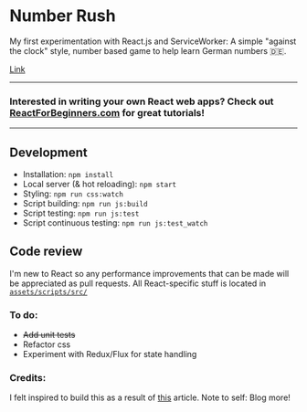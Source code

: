 # Number Rush

My first experimentation with React.js and ServiceWorker: A simple "against the clock" style, number based game to help learn German numbers 🇩🇪.

[Link](https://joshuajohnson.co.uk/NumberRush)

----
### Interested in writing your own React web apps? Check out [ReactForBeginners.com](https://ReactForBeginners.com/friend/JOHNSON) for great tutorials!
----

## Development
* Installation: `npm install`
* Local server (& hot reloading): `npm start`
* Styling: `npm run css:watch`
* Script building: `npm run js:build`
* Script testing: `npm run js:test`
* Script continuous testing: `npm run js:test_watch`

## Code review
I'm new to React so any performance improvements that can be made will be appreciated as pull requests. All React-specific stuff is located in [`assets/scripts/src/`](https://github.com/jshjohnson/NumberRush/tree/master/assets/scripts/src)

### To do:
* ~~Add unit tests~~
* Refactor css
* Experiment with Redux/Flux for state handling 

### Credits:
I felt inspired to build this as a result of [this](http://jnjosh.com/posts/learning-german-with-AVSpeechUtterance/) article. Note to self: Blog more! 
